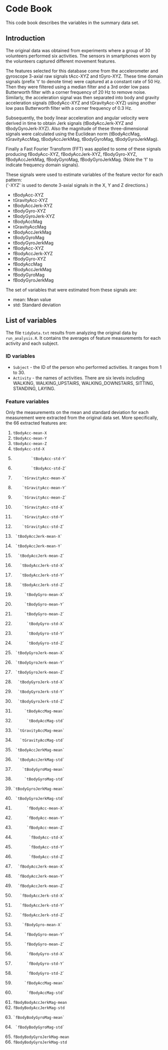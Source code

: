 # Code Book
This code book describes the variables in the summary data set.

## Introduction
The original data was obtained from experiments where a group of 30 volunteers performed six activities.
The sensors in smartphones worn by the volunteers captured different movement features.

The features selected for this database come from the accelerometer and gyroscope 3-axial raw signals tAcc-XYZ and tGyro-XYZ. These time domain signals (prefix 't' to denote time) were captured at a constant rate of 50 Hz. Then they were filtered using a median filter and a 3rd order low pass Butterworth filter with a corner frequency of 20 Hz to remove noise. Similarly, the acceleration signal was then separated into body and gravity acceleration signals (tBodyAcc-XYZ and tGravityAcc-XYZ) using another low pass Butterworth filter with a corner frequency of 0.3 Hz. 

Subsequently, the body linear acceleration and angular velocity were derived in time to obtain Jerk signals (tBodyAccJerk-XYZ and tBodyGyroJerk-XYZ). Also the magnitude of these three-dimensional signals were calculated using the Euclidean norm (tBodyAccMag, tGravityAccMag, tBodyAccJerkMag, tBodyGyroMag, tBodyGyroJerkMag). 

Finally a Fast Fourier Transform (FFT) was applied to some of these signals producing fBodyAcc-XYZ, fBodyAccJerk-XYZ, fBodyGyro-XYZ, fBodyAccJerkMag, fBodyGyroMag, fBodyGyroJerkMag. (Note the 'f' to indicate frequency domain signals). 

These signals were used to estimate variables of the feature vector for each pattern:  
('-XYZ' is used to denote 3-axial signals in the X, Y and Z directions.)
* tBodyAcc-XYZ
* tGravityAcc-XYZ
* tBodyAccJerk-XYZ
* tBodyGyro-XYZ
* tBodyGyroJerk-XYZ
* tBodyAccMag
* tGravityAccMag
* tBodyAccJerkMag
* tBodyGyroMag
* tBodyGyroJerkMag
* fBodyAcc-XYZ
* fBodyAccJerk-XYZ
* fBodyGyro-XYZ
* fBodyAccMag
* fBodyAccJerkMag
* fBodyGyroMag
* fBodyGyroJerkMag

The set of variables that were estimated from these signals are: 
* mean: Mean value
* std: Standard deviation

## List of variables
The file `tidyData.txt` results from analyzing the original data by `run_analysis.R`. It contains the averages of feature measurements for each activity and each subject. 

### ID variables
* `Subject` - the ID of the person who performed activities. It ranges from 1 to 30.
* `Activity` - the names of activities. There are six levels including WALKING, WALKING_UPSTAIRS, WALKING_DOWNSTAIRS, SITTING, STANDING, LAYING.

### Feature variables
Only the measurements on the mean and standard deviation for each measurement were extracted from the original data set. More specifically, the 66 extracted features are:
  1.  `tBodyAcc-mean-X`
  2. `tBodyAcc-mean-Y`
  3. `tBodyAcc-mean-Z`
  4.  `tBodyAcc-std-X`
  5.             `tBodyAcc-std-Y`
  6.             `tBodyAcc-std-Z`
  7.         `tGravityAcc-mean-X`
  8.         `tGravityAcc-mean-Y`
  9.         `tGravityAcc-mean-Z`
  10.         `tGravityAcc-std-X`
  11.         `tGravityAcc-std-Y`
  12.         `tGravityAcc-std-Z`
  13.      `tBodyAccJerk-mean-X`
  14.      `tBodyAccJerk-mean-Y`
  15.       `tBodyAccJerk-mean-Z`
  16.        `tBodyAccJerk-std-X`
  17.        `tBodyAccJerk-std-Y`
  18.        `tBodyAccJerk-std-Z`
  19.          `tBodyGyro-mean-X`
  20.          `tBodyGyro-mean-Y`
  21.          `tBodyGyro-mean-Z`
  22.           `tBodyGyro-std-X`
  23.           `tBodyGyro-std-Y`
  24.           `tBodyGyro-std-Z`
  25.      `tBodyGyroJerk-mean-X`
  26.      `tBodyGyroJerk-mean-Y`
  27.      `tBodyGyroJerk-mean-Z`
  28.       `tBodyGyroJerk-std-X`
  29.       `tBodyGyroJerk-std-Y`
  30.       `tBodyGyroJerk-std-Z`
  31.          `tBodyAccMag-mean`
  32.           `tBodyAccMag-std`
  33.       `tGravityAccMag-mean`
  34.        `tGravityAccMag-std`
  35.      `tBodyAccJerkMag-mean`
  36.       `tBodyAccJerkMag-std`
  37.         `tBodyGyroMag-mean`
  38.          `tBodyGyroMag-std`
  39.     `tBodyGyroJerkMag-mean`
  40.      `tBodyGyroJerkMag-std`
  41.           `fBodyAcc-mean-X`
  42.           `fBodyAcc-mean-Y`
  43.           `fBodyAcc-mean-Z`
  44.            `fBodyAcc-std-X`
  45.            `fBodyAcc-std-Y`
  46.            `fBodyAcc-std-Z`
  47.       `fBodyAccJerk-mean-X`
  48.       `fBodyAccJerk-mean-Y`
  49.       `fBodyAccJerk-mean-Z`
  50.        `fBodyAccJerk-std-X`
  51.        `fBodyAccJerk-std-Y`
  52.        `fBodyAccJerk-std-Z`
  53.         `fBodyGyro-mean-X`
  54.          `fBodyGyro-mean-Y`
  55.          `fBodyGyro-mean-Z`
  56.           `fBodyGyro-std-X`
  57.           `fBodyGyro-std-Y`
  58.           `fBodyGyro-std-Z`
  59.          `fBodyAccMag-mean`
  60.           `fBodyAccMag-std`
  61.  `fBodyBodyAccJerkMag-mean`
  62.   `fBodyBodyAccJerkMag-std`
  63.     `fBodyBodyGyroMag-mean`
  64.      `fBodyBodyGyroMag-std`
  65. `fBodyBodyGyroJerkMag-mean`
  66.  `fBodyBodyGyroJerkMag-std`
